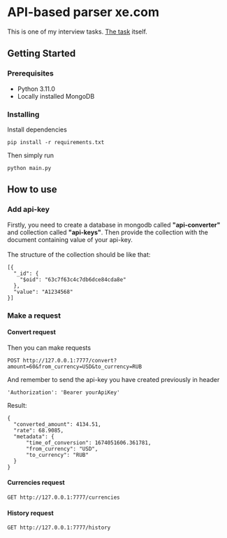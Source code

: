 # API-based parser xe.com

This is one of my interview tasks.
[The task](https://github.com/Tsarikovich/api-converter-interview-task/blob/master/task.pdf) itself.

## Getting Started


### Prerequisites

- Python 3.11.0
- Locally installed MongoDB

### Installing

Install dependencies

    pip install -r requirements.txt

Then simply run

    python main.py


## How to use

### Add api-key
Firstly, you need to create a database in mongodb called **"api-converter"** and collection called **"api-keys"**. Then provide the collection with the document containing value of your api-key.
<br><br>
The structure of the collection should be like that:

    [{
      "_id": {
        "$oid": "63c7f63c4c7db6dce84cda8e"
      },
      "value": "A1234568"
    }]

### Make a request

#### Convert request

Then you can make requests

    POST http://127.0.0.1:7777/convert?amount=60&from_currency=USD&to_currency=RUB

And remember to send the api-key you have created previously in header

    'Authorization': 'Bearer yourApiKey'

Result:

    {
      "converted_amount": 4134.51,
      "rate": 68.9085,
      "metadata": {
          "time_of_conversion": 1674051606.361781,
          "from_currency": "USD",
          "to_currency": "RUB"
      }
    }

#### Currencies request

    GET http://127.0.0.1:7777/currencies


#### History request

    GET http://127.0.0.1:7777/history
